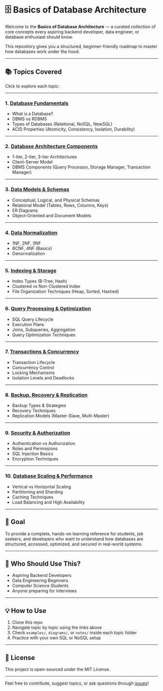# 🗄️ Basics of Database Architecture

Welcome to the **Basics of Database Architecture** — a curated collection of core concepts every aspiring backend developer, data engineer, or database enthusiast should know.

This repository gives you a structured, beginner-friendly roadmap to master how databases work under the hood.

---

## 📚 Topics Covered

Click to explore each topic:

---

### 1. [Database Fundamentals](./01-database-fundamentals/README.md)
- What is a Database?
- DBMS vs RDBMS
- Types of Databases (Relational, NoSQL, NewSQL)
- ACID Properties (Atomicity, Consistency, Isolation, Durability)

---

### 2. [Database Architecture Components](./02-architecture-components/README.md)
- 1-tier, 2-tier, 3-tier Architectures
- Client-Server Model
- DBMS Components (Query Processor, Storage Manager, Transaction Manager)

---

### 3. [Data Models & Schemas](./03-data-models-and-schemas/README.md)
- Conceptual, Logical, and Physical Schemas
- Relational Model (Tables, Rows, Columns, Keys)
- ER Diagrams
- Object-Oriented and Document Models

---

### 4. [Data Normalization](./04-normalization/README.md)
- 1NF, 2NF, 3NF
- BCNF, 4NF (Basics)
- Denormalization

---

### 5. [Indexing & Storage](./05-indexing-and-storage/README.md)
- Index Types (B-Tree, Hash)
- Clustered vs Non-Clustered Index
- File Organization Techniques (Heap, Sorted, Hashed)

---

### 6. [Query Processing & Optimization](./06-query-processing-and-optimization/README.md)
- SQL Query Lifecycle
- Execution Plans
- Joins, Subqueries, Aggregation
- Query Optimization Techniques

---

### 7. [Transactions & Concurrency](./07-transactions-and-concurrency/README.md)
- Transaction Lifecycle
- Concurrency Control
- Locking Mechanisms
- Isolation Levels and Deadlocks

---

### 8. [Backup, Recovery & Replication](./08-backup-recovery-and-replication/README.md)
- Backup Types & Strategies
- Recovery Techniques
- Replication Models (Master-Slave, Multi-Master)

---

### 9. [Security & Authorization](./09-security-and-authorization/README.md)
- Authentication vs Authorization
- Roles and Permissions
- SQL Injection Basics
- Encryption Techniques

---

### 10. [Database Scaling & Performance](./10-scaling-and-performance/README.md)
- Vertical vs Horizontal Scaling
- Partitioning and Sharding
- Caching Techniques
- Load Balancing and High Availability

---

## 🎯 Goal

To provide a complete, hands-on learning reference for students, job seekers, and developers who want to understand how databases are structured, accessed, optimized, and secured in real-world systems.

---

## 🧠 Who Should Use This?

- Aspiring Backend Developers  
- Data Engineering Beginners  
- Computer Science Students  
- Anyone preparing for interviews  

---

## 💡 How to Use

1. Clone this repo
2. Navigate topic by topic using the links above
3. Check `examples/`, `diagrams/`, or `notes/` inside each topic folder
4. Practice with your own SQL or NoSQL setup

---

## 📌 License

This project is open-sourced under the MIT License.

---

Feel free to contribute, suggest topics, or ask questions through [issues](https://github.com/your-repo/issues)!
